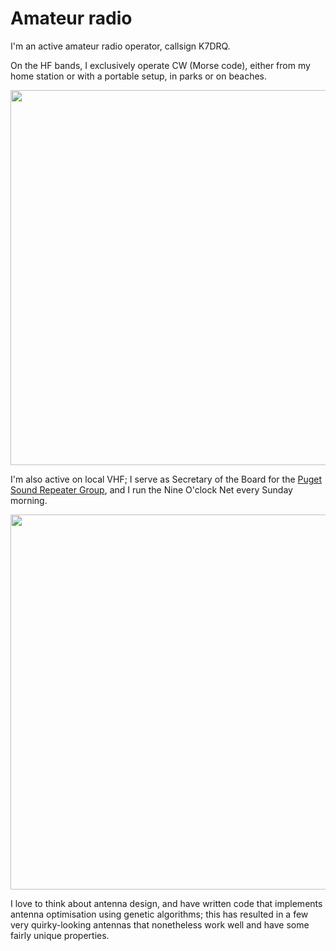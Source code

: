 # Amateur radio

I'm an active amateur radio operator, callsign K7DRQ.

On the HF bands, I exclusively operate CW (Morse code), either from my home station or with a portable setup, in parks or on beaches.

<a href="./assets/images/portable_radio.jpg"><img src="./assets/images/portable_radio.jpg" width="600px"></a>

I'm also active on local VHF; I serve as Secretary of the Board for the [Puget Sound Repeater Group](https://web.psrg.org/), and I run the Nine O'clock Net every Sunday morning.

<a href="./assets/images/radio_beach.jpg"><img src="./assets/images/radio_beach.jpg" width="600px"></a>

I love to think about antenna design, and have written code that implements antenna optimisation using genetic algorithms; this has resulted in a few very quirky-looking antennas that nonetheless work well and have some fairly unique properties.

